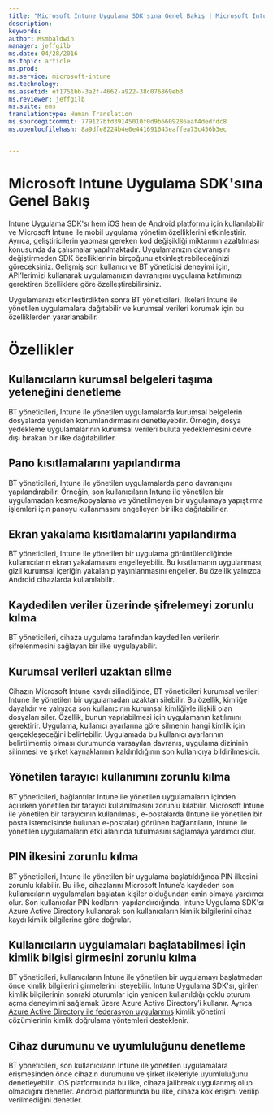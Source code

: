 ```yaml
---
title: "Microsoft Intune Uygulama SDK'sına Genel Bakış | Microsoft Intune"
description: 
keywords: 
author: Msmbaldwin
manager: jeffgilb
ms.date: 04/28/2016
ms.topic: article
ms.prod: 
ms.service: microsoft-intune
ms.technology: 
ms.assetid: ef1751bb-3a2f-4662-a922-38c076869eb3
ms.reviewer: jeffgilb
ms.suite: ems
translationtype: Human Translation
ms.sourcegitcommit: 779127bfd39145010f0d9b6609286aaf4dedfdc8
ms.openlocfilehash: 8a9dfe8224b4e0e441691043eaffea73c456b3ec


---
```


# Microsoft Intune Uygulama SDK'sına Genel Bakış
Intune Uygulama SDK'sı hem iOS hem de Android platformu için kullanılabilir ve Microsoft Intune ile mobil uygulama yönetim özelliklerini etkinleştirir. Ayrıca, geliştiricilerin yapması gereken kod değişikliği miktarının azaltılması konusunda da çalışmalar yapılmaktadır. Uygulamanızın davranışını değiştirmeden SDK özelliklerinin birçoğunu etkinleştirebileceğinizi göreceksiniz. Gelişmiş son kullanıcı ve BT yöneticisi deneyimi için, API’lerimizi kullanarak uygulamanızın davranışını uygulama katılımınızı gerektiren özelliklere göre özelleştirebilirsiniz. 

Uygulamanızı etkinleştirdikten sonra BT yöneticileri, ilkeleri Intune ile yönetilen uygulamalara dağıtabilir ve kurumsal verileri korumak için bu özelliklerden yararlanabilir.

# Özellikler
## Kullanıcıların kurumsal belgeleri taşıma yeteneğini denetleme
BT yöneticileri, Intune ile yönetilen uygulamalarda kurumsal belgelerin dosyalarda yeniden konumlandırmasını denetleyebilir. Örneğin, dosya yedekleme uygulamalarının kurumsal verileri buluta yedeklemesini devre dışı bırakan bir ilke dağıtabilirler.  

## Pano kısıtlamalarını yapılandırma
BT yöneticileri, Intune ile yönetilen uygulamalarda pano davranışını yapılandırabilir. Örneğin, son kullanıcıların Intune ile yönetilen bir uygulamadan kesme/kopyalama ve yönetilmeyen bir uygulamaya yapıştırma işlemleri için panoyu kullanmasını engelleyen bir ilke dağıtabilirler.

## Ekran yakalama kısıtlamalarını yapılandırma
BT yöneticileri, Intune ile yönetilen bir uygulama görüntülendiğinde kullanıcıların ekran yakalamasını engelleyebilir. Bu kısıtlamanın uygulanması, gizli kurumsal içeriğin yakalanıp yayınlanmasını engeller. Bu özellik yalnızca Android cihazlarda kullanılabilir. 

## Kaydedilen veriler üzerinde şifrelemeyi zorunlu kılma
BT yöneticileri, cihaza uygulama tarafından kaydedilen verilerin şifrelenmesini sağlayan bir ilke uygulayabilir.

## Kurumsal verileri uzaktan silme
Cihazın Microsoft Intune kaydı silindiğinde, BT yöneticileri kurumsal verileri Intune ile yönetilen bir uygulamadan uzaktan silebilir. Bu özellik, kimliğe dayalıdır ve yalnızca son kullanıcının kurumsal kimliğiyle ilişkili olan dosyaları siler. Özellik, bunun yapılabilmesi için uygulamanın katılımını gerektirir. Uygulama, kullanıcı ayarlarına göre silmenin hangi kimlik için gerçekleşeceğini belirtebilir. Uygulamada bu kullanıcı ayarlarının belirtilmemiş olması durumunda varsayılan davranış, uygulama dizininin silinmesi ve şirket kaynaklarının kaldırıldığının son kullanıcıya bildirilmesidir. 

## Yönetilen tarayıcı kullanımını zorunlu kılma
BT yöneticileri, bağlantılar Intune ile yönetilen uygulamaların içinden açılırken yönetilen bir tarayıcı kullanılmasını zorunlu kılabilir. Microsoft Intune ile yönetilen bir tarayıcının kullanılması, e-postalarda (Intune ile yönetilen bir posta istemcisinde bulunan e-postalar) görünen bağlantıların, Intune ile yönetilen uygulamaların etki alanında tutulmasını sağlamaya yardımcı olur.

## PIN ilkesini zorunlu kılma
BT yöneticileri, Intune ile yönetilen bir uygulama başlatıldığında PIN ilkesini zorunlu kılabilir. Bu ilke, cihazlarını Microsoft Intune’a kaydeden son kullanıcıların uygulamaları başlatan kişiler olduğundan emin olmaya yardımcı olur. Son kullanıcılar PIN kodlarını yapılandırdığında, Intune Uygulama SDK'sı Azure Active Directory kullanarak son kullanıcıların kimlik bilgilerini cihaz kaydı kimlik bilgilerine göre doğrular. 

## Kullanıcıların uygulamaları başlatabilmesi için kimlik bilgisi girmesini zorunlu kılma
BT yöneticileri, kullanıcıların Intune ile yönetilen bir uygulamayı başlatmadan önce kimlik bilgilerini girmelerini isteyebilir. Intune Uygulama SDK'sı, girilen kimlik bilgilerinin sonraki oturumlar için yeniden kullanıldığı çoklu oturum açma deneyimini sağlamak üzere Azure Active Directory’i kullanır. Ayrıca [Azure Active Directory ile federasyon uygulanmış](https://msdn.microsoft.com/en-us/library/azure/jj679342.aspx) kimlik yönetimi çözümlerinin kimlik doğrulama yöntemleri desteklenir. 

## Cihaz durumunu ve uyumluluğunu denetleme
BT yöneticileri, son kullanıcıların Intune ile yönetilen uygulamalara erişmesinden önce cihazın durumunu ve şirket ilkeleriyle uyumluluğunu denetleyebilir. iOS platformunda bu ilke, cihaza jailbreak uygulanmış olup olmadığını denetler. Android platformunda bu ilke, cihaza kök erişimi verilip verilmediğini denetler.  





<!--HONumber=Jun16_HO4-->


